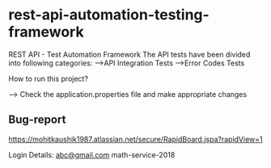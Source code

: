 # rest-api-automation-testing-framework
REST API - Test Automation Framework
The API tests have been divided into following categories:
	-->API Integration Tests
	-->Error Codes Tests

How to run this project?

--> Check the application.properties file and make appropriate changes

## Bug-report ##
https://mohitkaushik1987.atlassian.net/secure/RapidBoard.jspa?rapidView=1

Login Details:
abc@gmail.com
math-service-2018